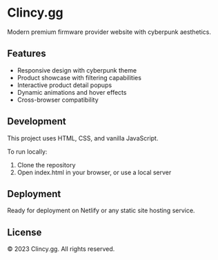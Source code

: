 # Clincy.gg

Modern premium firmware provider website with cyberpunk aesthetics.

## Features

- Responsive design with cyberpunk theme
- Product showcase with filtering capabilities
- Interactive product detail popups
- Dynamic animations and hover effects
- Cross-browser compatibility

## Development

This project uses HTML, CSS, and vanilla JavaScript.

To run locally:
1. Clone the repository
2. Open index.html in your browser, or use a local server

## Deployment

Ready for deployment on Netlify or any static site hosting service.

## License

© 2023 Clincy.gg. All rights reserved. 
